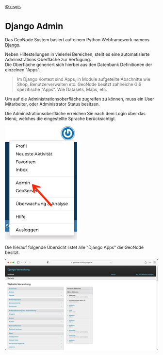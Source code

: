 <!-- the Menu -->
<link rel="stylesheet" media="all" href="../styles.css" />
<div id="logo"><a href="https://csgis.de">© csgis</a></div>
<div id="menu"></div>
<div id="jumpMenu"></div>
<script src="../menu.js"></script>
<script src="../jumpmenu.js"></script>
<!-- the Menu -->


# Django Admin

Das GeoNode System basiert auf einem Python Webframework namens [Django](https://www.djangoproject.com/).

Neben Hilfestellungen in vielerlei Bereichen, stellt es eine automatisierte Administrations Oberfläche zur Verfügung.  
Die Oberfläche generiert sich hierbei aus den Datenbank Definitionen der einzelnen "Apps".

> Im Django Kontext sind Apps, in Module aufgeteilte Abschnitte wie Shop, Benutzerverwalten etc. GeoNode besitzt zahlreiche GIS spezifische "Apps". Wie Datasets, Maps, etc.

Um auf die Administrationsoberfläche zugreifen zu können, muss ein User Mitarbeiter, oder Administrator Status besitzen.

Die Administrationsoberfläche erreichen Sie nach dem Login über das Menü, welches die eingestellte Sprache berücksichtigt.

![Django Admin link](images/admin_menu.jpeg)

Die hierauf folgende Übersicht listet alle "Django Apps" die GeoNode besitzt.

![Django Admin Startseite](images/django_admin_start.jpeg)